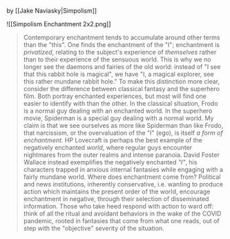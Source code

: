 by [[Jake Naviasky|Simpolism]]

![[Simpolism Enchantment 2x2.png]]

> Contemporary enchantment tends to accumulate around other terms than the "this". One finds the enchantment of the "I"; enchantment is _privatized_, relating to the subject's experience of _themselves_ rather than to their experience of the sensuous world. This is why we no longer see the daemons and fairies of the old world: instead of "I see that this rabbit hole is magical", we have "I, a magical explorer, see this rather mundane rabbit hole."
> To make this distinction more clear, consider the difference between classical fantasy and the superhero film. Both portray enchanted experiences, but most will find one easier to identify with than the other. In the classical situation, Frodo is a normal guy dealing with an enchanted world. In the superhero movie, Spiderman is a special guy dealing with a normal world. My claim is that we see ourselves as more like Spiderman than like Frodo, that narcissism, or the overvaluation of the "I" (ego), is itself _a form of enchantment._
> HP Lovecraft is perhaps the best example of the negatively enchanted _world_, where regular guys encounter nightmares from the outer realms and intense paranoia. David Foster Wallace instead exemplifies the negatively enchanted _"I"_, his characters trapped in anxious internal fantasies while engaging with a fairly mundane world.
> Where does enchantment come from? Political and news institutions, inherently conservative, i.e. wanting to produce action which maintains the present order of the world, encourage enchantment in negative, through their selection of disseminated information. Those who take heed respond with action to ward off: think of all the ritual and avoidant behaviors in the wake of the COVID pandemic, rooted in fantasies that come from what one reads, out of step with the "objective" severity of the situation.